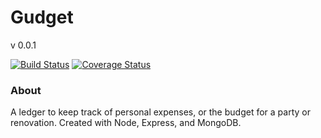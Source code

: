 # Gudget
v 0.0.1

[![Build Status](https://travis-ci.org/jjron/gudget.svg?branch=master)](https://travis-ci.org/jjron/gudget)
[![Coverage Status](https://coveralls.io/repos/github/jjron/gudget/badge.svg?branch=master)](https://coveralls.io/github/jjron/gudget?branch=master)

### About
A ledger to keep track of personal expenses, or the budget for a party or renovation. Created with Node, Express, and MongoDB.
